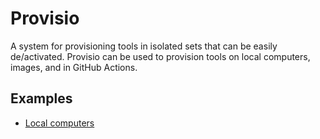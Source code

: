  # Provisio

A system for provisioning tools in isolated sets that can be easily de/activated. Provisio can be used to provision tools on local computers, images, and in GitHub Actions.

## Examples

* [Local computers]()
